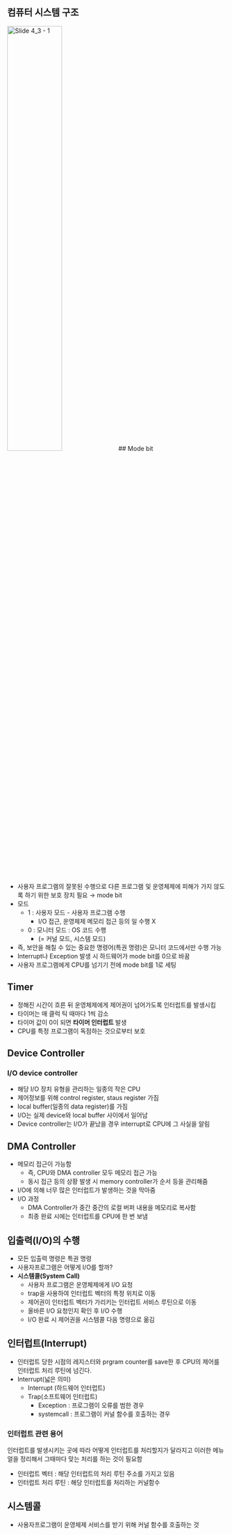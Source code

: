 ## 컴퓨터 시스템 구조
<img width="50%" height="50%" alt="Slide 4_3 - 1" src="https://github.com/user-attachments/assets/77d32867-115a-4061-8e3b-084ce22d3674" />
## Mode bit

- 사용자 프로그램의 잘못된 수행으로 다른 프로그램 및 운영체제에 피해가 가지 않도록 하기 위한 보호 장치 필요 → mode bit
- 모드
    - 1 : 사용자 모드 - 사용자 프로그램 수행
        - I/O 접근, 운영체제 메모리 접근 등의 일 수행 X
    - 0 : 모니터 모드 : OS 코드 수행
        - (= 커널 모드, 시스템 모드)
- 즉, 보안을 해칠 수 있는 중요한 명령어(특권 명령)은 모니터 코드에서만 수행 가능
- Interrupt나 Exception 발생 시 하드웨어가 mode bit를 0으로 바꿈
- 사용자 프로그램에게 CPU를 넘기기 전에 mode bit를 1로 세팅

## Timer

- 정해진 시간이 흐른 뒤 운영체제에게 제어권이 넘어가도록 인터럽트를 발생시킴
- 타이머는 매 클럭 틱 때마다 1씩 감소
- 타이머 값이 0이 되면 **타이머 인터럽트** 발생
- CPU를 특정 프로그램이 독점하는 것으로부터 보호

## Device Controller

### I/O device controller

- 해당 I/O 장치 유형을 관리하는 일종의 작은 CPU
- 제어정보를 위해 control register, staus register 가짐
- local buffer(일종의 data register)를 가짐
- I/O는 실제 device와 local buffer 사이에서 일어남
- Device controller는 I/O가 끝났을 경우 interrupt로 CPU에 그 사실을 알림

## DMA Controller

- 메모리 접근이 가능함
    - 즉, CPU와 DMA controller 모두 메모리 접근 가능
    - 동시 접근 등의 상황 발생 시 memory controller가 순서 등을 관리해줌
- I/O에 의해 너무 많은 인터럽트가 발생하는 것을 막아줌
- I/O 과정
    - DMA Controller가 중간 중간의 로컬 버퍼 내용을 메모리로 복사함
    - 최종 완료 시에는 인터럽트를 CPU에 한 번 보냄

## 입출력(I/O)의 수행

- 모든 입출력 명령은 특권 명령
- 사용자프로그램은 어떻게 I/O를 할까?
- **시스템콜(System Call)**
    - 사용자 프로그램은 운영체제에게 I/O 요청
    - trap을 사용하여 인터럽트 벡터의 특정 위치로 이동
    - 제어권이 인터럽트 벡터가 가리키는 인터럽트 서비스 루틴으로 이동
    - 올바른 I/O 요청인지 확인 후 I/O 수행
    - I/O 완료 시 제어권을 시스템콜 다음 명령으로 옮김

## 인터럽트(Interrupt)

- 인터럽트 당한 시점의 레지스터와 prgram counter를 save한 후 CPU의 제어를 인터럽트 처리 루틴에 넘긴다.
- Interrupt(넓은 의미)
    - Interrupt (하드웨어 인터럽트)
    - Trap(소프트웨어 인터럽트)
        - Exception : 프로그램이 오류를 범한 경우
        - systemcall : 프로그램이 커널 함수를 호출하는 경우

### 인터럽트 관련 용어

인터럽트를 발생시키는 곳에 따라 어떻게 인터럽트를 처리할지가 달라지고 이러한 메뉴얼을 정리해서 그때마다 맞는 처리를 하는 것이 필요함

- 인터럽트 벡터 : 해당 인터럽트의 처리 루틴 주소를 가지고 있음
- 인터럽트 처리 루틴 : 해당 인터럽트를 처리하는 커널함수

## 시스템콜

- 사용자프로그램이 운영체제 서비스를 받기 위해 커널 함수를 호출하는 것
